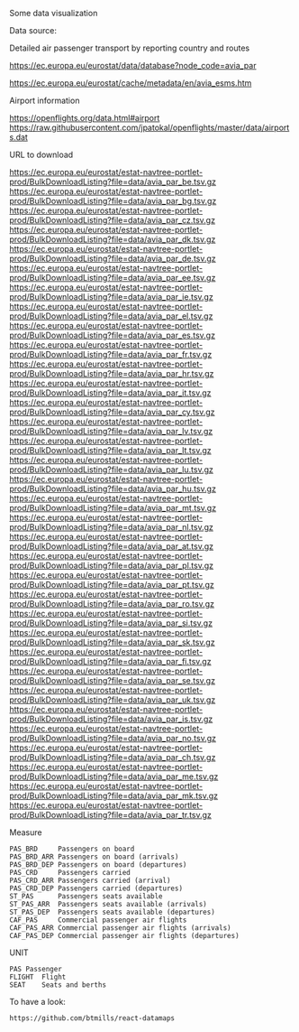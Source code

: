 Some data visualization

Data source:

Detailed air passenger transport by reporting country and routes 

https://ec.europa.eu/eurostat/data/database?node_code=avia_par

https://ec.europa.eu/eurostat/cache/metadata/en/avia_esms.htm


Airport information

https://openflights.org/data.html#airport
https://raw.githubusercontent.com/jpatokal/openflights/master/data/airports.dat

URL to download

https://ec.europa.eu/eurostat/estat-navtree-portlet-prod/BulkDownloadListing?file=data/avia_par_be.tsv.gz
https://ec.europa.eu/eurostat/estat-navtree-portlet-prod/BulkDownloadListing?file=data/avia_par_bg.tsv.gz
https://ec.europa.eu/eurostat/estat-navtree-portlet-prod/BulkDownloadListing?file=data/avia_par_cz.tsv.gz
https://ec.europa.eu/eurostat/estat-navtree-portlet-prod/BulkDownloadListing?file=data/avia_par_dk.tsv.gz
https://ec.europa.eu/eurostat/estat-navtree-portlet-prod/BulkDownloadListing?file=data/avia_par_de.tsv.gz
https://ec.europa.eu/eurostat/estat-navtree-portlet-prod/BulkDownloadListing?file=data/avia_par_ee.tsv.gz
https://ec.europa.eu/eurostat/estat-navtree-portlet-prod/BulkDownloadListing?file=data/avia_par_ie.tsv.gz
https://ec.europa.eu/eurostat/estat-navtree-portlet-prod/BulkDownloadListing?file=data/avia_par_el.tsv.gz
https://ec.europa.eu/eurostat/estat-navtree-portlet-prod/BulkDownloadListing?file=data/avia_par_es.tsv.gz
https://ec.europa.eu/eurostat/estat-navtree-portlet-prod/BulkDownloadListing?file=data/avia_par_fr.tsv.gz
https://ec.europa.eu/eurostat/estat-navtree-portlet-prod/BulkDownloadListing?file=data/avia_par_hr.tsv.gz
https://ec.europa.eu/eurostat/estat-navtree-portlet-prod/BulkDownloadListing?file=data/avia_par_it.tsv.gz
https://ec.europa.eu/eurostat/estat-navtree-portlet-prod/BulkDownloadListing?file=data/avia_par_cy.tsv.gz
https://ec.europa.eu/eurostat/estat-navtree-portlet-prod/BulkDownloadListing?file=data/avia_par_lv.tsv.gz
https://ec.europa.eu/eurostat/estat-navtree-portlet-prod/BulkDownloadListing?file=data/avia_par_lt.tsv.gz
https://ec.europa.eu/eurostat/estat-navtree-portlet-prod/BulkDownloadListing?file=data/avia_par_lu.tsv.gz
https://ec.europa.eu/eurostat/estat-navtree-portlet-prod/BulkDownloadListing?file=data/avia_par_hu.tsv.gz
https://ec.europa.eu/eurostat/estat-navtree-portlet-prod/BulkDownloadListing?file=data/avia_par_mt.tsv.gz
https://ec.europa.eu/eurostat/estat-navtree-portlet-prod/BulkDownloadListing?file=data/avia_par_nl.tsv.gz
https://ec.europa.eu/eurostat/estat-navtree-portlet-prod/BulkDownloadListing?file=data/avia_par_at.tsv.gz
https://ec.europa.eu/eurostat/estat-navtree-portlet-prod/BulkDownloadListing?file=data/avia_par_pl.tsv.gz
https://ec.europa.eu/eurostat/estat-navtree-portlet-prod/BulkDownloadListing?file=data/avia_par_pt.tsv.gz
https://ec.europa.eu/eurostat/estat-navtree-portlet-prod/BulkDownloadListing?file=data/avia_par_ro.tsv.gz
https://ec.europa.eu/eurostat/estat-navtree-portlet-prod/BulkDownloadListing?file=data/avia_par_si.tsv.gz
https://ec.europa.eu/eurostat/estat-navtree-portlet-prod/BulkDownloadListing?file=data/avia_par_sk.tsv.gz
https://ec.europa.eu/eurostat/estat-navtree-portlet-prod/BulkDownloadListing?file=data/avia_par_fi.tsv.gz
https://ec.europa.eu/eurostat/estat-navtree-portlet-prod/BulkDownloadListing?file=data/avia_par_se.tsv.gz
https://ec.europa.eu/eurostat/estat-navtree-portlet-prod/BulkDownloadListing?file=data/avia_par_uk.tsv.gz
https://ec.europa.eu/eurostat/estat-navtree-portlet-prod/BulkDownloadListing?file=data/avia_par_is.tsv.gz
https://ec.europa.eu/eurostat/estat-navtree-portlet-prod/BulkDownloadListing?file=data/avia_par_no.tsv.gz
https://ec.europa.eu/eurostat/estat-navtree-portlet-prod/BulkDownloadListing?file=data/avia_par_ch.tsv.gz
https://ec.europa.eu/eurostat/estat-navtree-portlet-prod/BulkDownloadListing?file=data/avia_par_me.tsv.gz
https://ec.europa.eu/eurostat/estat-navtree-portlet-prod/BulkDownloadListing?file=data/avia_par_mk.tsv.gz
https://ec.europa.eu/eurostat/estat-navtree-portlet-prod/BulkDownloadListing?file=data/avia_par_tr.tsv.gz



Measure

	PAS_BRD	    Passengers on board
	PAS_BRD_ARR	Passengers on board (arrivals)
	PAS_BRD_DEP	Passengers on board (departures)
	PAS_CRD	    Passengers carried
	PAS_CRD_ARR	Passengers carried (arrival)
	PAS_CRD_DEP	Passengers carried (departures)
	ST_PAS	    Passengers seats available
	ST_PAS_ARR	Passengers seats available (arrivals)
	ST_PAS_DEP	Passengers seats available (departures)
	CAF_PAS	    Commercial passenger air flights
	CAF_PAS_ARR	Commercial passenger air flights (arrivals)
	CAF_PAS_DEP	Commercial passenger air flights (departures)

UNIT

    PAS	Passenger
	FLIGHT	Flight
	SEAT	Seats and berths


To have a look:

	https://github.com/btmills/react-datamaps

